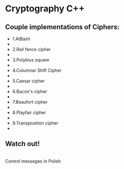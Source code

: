 # Cryptography C++
<h2>Couple implementations of Ciphers:</h2>
<ul>
  <li>1.AtBash<li>
  <li>2.Rail fence cipher<li>
  <li>3.Polybius square<li>
  <li>4.Columnar Shift Cipher<li>
  <li>5.Caesar cipher<li>
  <li>6.Bacon's cipher<li>
  <li>7.Beaufort cipher<li>
  <li>8.Playfair cipher<li>
  <li>9.Transposition cipher<li>  
</ul>

<h2>Watch out!</h2><br>
Control messeges in Polish
